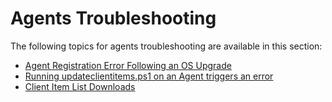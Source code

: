 [title]: # (Agents Troubleshooting)
[tags]: # (agents)
[priority]: # (1)
# Agents Troubleshooting

The following topics for agents troubleshooting are available in this section:

* [Agent Registration Error Following an OS Upgrade](agent-not-registering.md)
* [Running updateclientitems.ps1 on an Agent triggers an error](agent-ps1-update.md)
* [Client Item List Downloads](failed-downloading-windows-group-policies-client-item-list.md)
